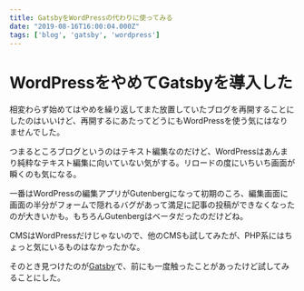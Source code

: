 ```yaml
---
title: GatsbyをWordPressの代わりに使ってみる
date: "2019-08-16T16:00:04.000Z"
tags: ['blog', 'gatsby', 'wordpress']
---
```


# WordPressをやめてGatsbyを導入した
相変わらず始めてはやめを繰り返してまた放置していたブログを再開することにしたのはいいけど、再開するにあたってどうにもWordPressを使う気にはなりませんでした。

つまるところブログというのはテキスト編集なのだけど、WordPressはあんまり純粋なテキスト編集に向いていない気がする。リロードの度にいちいち画面が瞬くのも気になる。

一番はWordPressの編集アプリがGutenbergになって初期のころ、編集画面に画面の半分がフォームで隠れるバグがあって満足に記事の投稿ができなくなったのが大きいかも。もちろんGutenbergはベータだったのだけどね。


CMSはWordPressだけじゃないので、他のCMSも試してみたが、PHP系にはちょっと気にいるものはなかったかな。

そのとき見つけたのが<a href='https://www.gatsbyjs.org/' target='_blank'>Gatsby</a>で、前にも一度触ったことがあったけど試してみることにした。  
